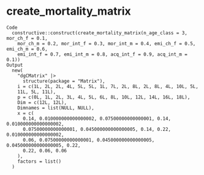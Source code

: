 # create_mortality_matrix

    Code
      constructive::construct(create_mortality_matrix(n_age_class = 3, mor_ch_f = 0.1,
        mor_ch_m = 0.2, mor_int_f = 0.3, mor_int_m = 0.4, emi_ch_f = 0.5, emi_ch_m = 0.6,
        emi_int_f = 0.7, emi_int_m = 0.8, acq_int_f = 0.9, acq_int_m = 0.1))
    Output
      new(
        "dgCMatrix" |>
          structure(package = "Matrix"),
        i = c(1L, 2L, 2L, 4L, 5L, 5L, 1L, 7L, 2L, 8L, 2L, 8L, 4L, 10L, 5L, 
        11L, 5L, 11L),
        p = c(0L, 1L, 2L, 3L, 4L, 5L, 6L, 8L, 10L, 12L, 14L, 16L, 18L),
        Dim = c(12L, 12L),
        Dimnames = list(NULL, NULL),
        x = c(
          0.14, 0.010000000000000002, 0.07500000000000001, 0.14, 0.010000000000000002,
          0.07500000000000001, 0.045000000000000005, 0.14, 0.22, 0.010000000000000002,
          0.06, 0.07500000000000001, 0.045000000000000005, 0.045000000000000005, 0.22,
          0.22, 0.06, 0.06
        ),
        factors = list()
      )

